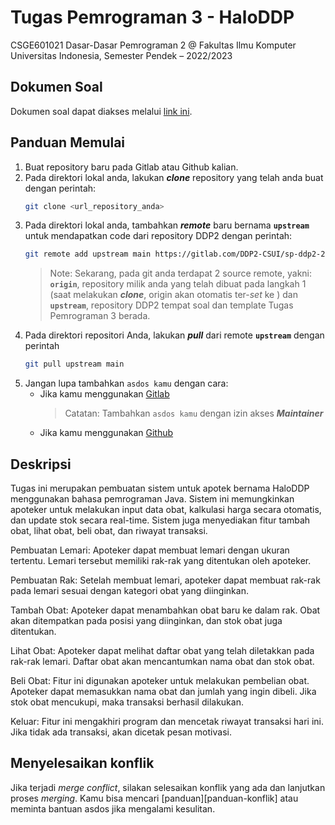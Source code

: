 # Tugas Pemrograman 3 - HaloDDP
CSGE601021 Dasar-Dasar Pemrograman 2 @ Fakultas Ilmu Komputer Universitas Indonesia,
Semester Pendek – 2022/2023

## Dokumen Soal
Dokumen soal dapat diakses melalui [link ini](https://docs.google.com/document/d/1OD_QE2gXS5XrUaqRq00KPYf2-Ure2KTbAzpJLi0zUcY).

## Panduan Memulai
1. Buat repository baru pada Gitlab atau Github kalian.
2. Pada direktori lokal anda, lakukan ***clone*** repository yang telah anda buat dengan perintah:
    ```bash
    git clone <url_repository_anda>
    ```
3. Pada direktori lokal anda, tambahkan ***remote*** baru bernama **`upstream`** untuk mendapatkan code dari repository DDP2 dengan perintah:
    ```bash
    git remote add upstream main https://gitlab.com/DDP2-CSUI/sp-ddp2-2023/tp3-sp-ddp2.git
    ```
    > Note: Sekarang, pada git anda terdapat 2 source remote, yakni: **`origin`**, repository milik anda yang telah dibuat pada langkah 1 (saat melakukan ***clone***, origin akan otomatis ter-*set* ke ) dan **`upstream`**, repository DDP2 tempat soal dan template Tugas Pemrograman 3 berada.
4. Pada direktori repositori Anda, lakukan ***pull*** dari remote **`upstream`** dengan perintah 
    ```bash
    git pull upstream main
    ```
5. Jangan lupa tambahkan `asdos kamu` dengan cara:
    - Jika kamu menggunakan [Gitlab](https://stackoverflow.com/questions/31908222/how-to-give-user-level-access-to-private-gitlab-repository)
        > Catatan: Tambahkan `asdos kamu` dengan izin akses ***Maintainer***
    - Jika kamu menggunakan [Github](https://docs.github.com/en/account-and-profile/setting-up-and-managing-your-personal-account-on-github/managing-access-to-your-personal-repositories/inviting-collaborators-to-a-personal-repository)

## Deskripsi
Tugas ini merupakan pembuatan sistem untuk apotek bernama HaloDDP menggunakan bahasa pemrograman Java. Sistem ini memungkinkan apoteker untuk melakukan input data obat, kalkulasi harga secara otomatis, dan update stok secara real-time. Sistem juga menyediakan fitur tambah obat, lihat obat, beli obat, dan riwayat transaksi.

Pembuatan Lemari: Apoteker dapat membuat lemari dengan ukuran tertentu. Lemari tersebut memiliki rak-rak yang ditentukan oleh apoteker.

Pembuatan Rak: Setelah membuat lemari, apoteker dapat membuat rak-rak pada lemari sesuai dengan kategori obat yang diinginkan.

Tambah Obat: Apoteker dapat menambahkan obat baru ke dalam rak. Obat akan ditempatkan pada posisi yang diinginkan, dan stok obat juga ditentukan.

Lihat Obat: Apoteker dapat melihat daftar obat yang telah diletakkan pada rak-rak lemari. Daftar obat akan mencantumkan nama obat dan stok obat.

Beli Obat: Fitur ini digunakan apoteker untuk melakukan pembelian obat. Apoteker dapat memasukkan nama obat dan jumlah yang ingin dibeli. Jika stok obat mencukupi, maka transaksi berhasil dilakukan. 

Keluar: Fitur ini mengakhiri program dan mencetak riwayat transaksi hari ini. Jika tidak ada transaksi, akan dicetak pesan motivasi.

## Menyelesaikan konflik

Jika terjadi *merge conflict*, silakan selesaikan konflik yang ada dan
lanjutkan proses *merging*. Kamu bisa mencari [panduan][panduan-konflik] atau meminta bantuan asdos jika mengalami kesulitan.
